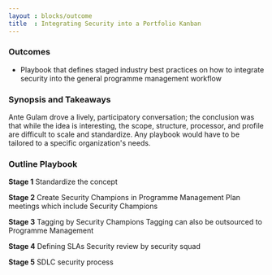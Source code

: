 ```yaml
---
layout : blocks/outcome
title  : Integrating Security into a Portfolio Kanban
---
```


### Outcomes

- Playbook that defines staged industry best practices on how to integrate security into the general programme management workflow 

### Synopsis and Takeaways 

Ante Gulam drove a lively, participatory conversation; the conclusion was that while the idea is interesting, the scope, structure, processor, and profile are difficult to scale and standardize.  Any playbook would have to be tailored to a specific organization's needs.

### Outline Playbook

**Stage 1**
Standardize the concept

**Stage 2**
Create Security Champions in Programme Management 
Plan meetings which include Security Champions

**Stage 3**
Tagging by Security Champions
Tagging can also be outsourced to Programme Management 

**Stage 4**
Defining SLAs
Security review by security squad

**Stage 5**
SDLC security process
